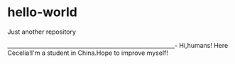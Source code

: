 # hello-world
Just another repository

___________________________________________________________-
Hi,humans!
Here Cecelia!I'm a student in China.Hope to improve myself!
